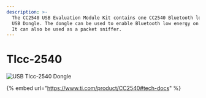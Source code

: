 ```yaml
---
description: >-
  The CC2540 USB Evaluation Module Kit contains one CC2540 Bluetooth low energy
  USB Dongle. The dongle can be used to enable Bluetooth low energy on your PC.
  It can also be used as a packet sniffer.
---
```


# TIcc-2540

![USB TIcc-2540 Dongle](<../../.gitbook/assets/cc2540emk-usb\_cc2540emk-usb\_web.jpg small.jpg>)

{% embed url="https://www.ti.com/product/CC2540#tech-docs" %}
